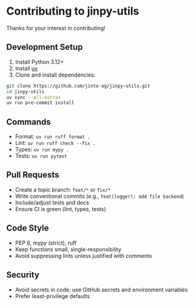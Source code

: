 # Contributing to jinpy-utils

Thanks for your interest in contributing!

## Development Setup

1. Install Python 3.12+
2. Install [uv](https://github.com/astral-sh/uv)
3. Clone and install dependencies:

```bash
git clone https://github.com/jinto-ag/jinpy-utils.git
cd jinpy-utils
uv sync --all-extras
uv run pre-commit install
```

## Commands

- Format: `uv run ruff format .`
- Lint: `uv run ruff check --fix .`
- Types: `uv run mypy .`
- Tests: `uv run pytest`

## Pull Requests

- Create a topic branch: `feat/*` or `fix/*`
- Write conventional commits (e.g., `feat(logger): add file backend`)
- Include/adjust tests and docs
- Ensure CI is green (lint, types, tests)

## Code Style

- PEP 8, mypy (strict), ruff
- Keep functions small, single-responsibility
- Avoid suppressing lints unless justified with comments

## Security

- Avoid secrets in code; use GitHub secrets and environment variables
- Prefer least-privilege defaults
